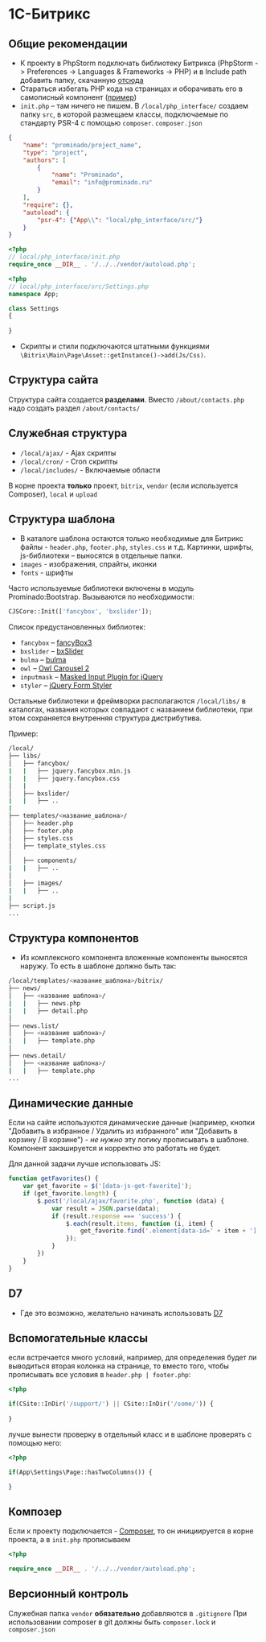 # 1С-Битрикс

## Общие рекомендации
- К проекту в PhpStorm подключать библиотеку Битрикса (PhpStorm -> Preferences -> Languages & Frameworks -> PHP) и в Include path добавить папку, скачанную [отсюда](https://github.com/Prominado-ru/bxApiDocs)
- Стараться избегать PHP кода на страницах и оборачивать его в самописный компонент ([пример](https://github.com/Prominado-ru/bitrix-component/))
- `init.php` – там ничего не пишем. В `/local/php_interface/` создаем папку `src`, в которой размещаем классы, подключаемые по стандарту PSR-4 с помощью `composer`.
``composer.json``
````json
{
    "name": "prominado/project_name",
    "type": "project",
    "authors": [
        {
            "name": "Prominado",
            "email": "info@prominado.ru"
        }
    ],
    "require": {},
    "autoload": {
        "psr-4": {"App\\": "local/php_interface/src/"}
    }
}
````

````php
<?php
// local/php_interface/init.php
require_once __DIR__ . '/../../vendor/autoload.php';
````

````php
<?php
// local/php_interface/src/Settings.php
namespace App;

class Settings
{
    
}
````

- Скрипты и стили подключаются штатными функциями `\Bitrix\Main\Page\Asset::getInstance()->add(Js/Css)`.

## Структура сайта
Структура сайта создается **разделами**.
Вместо `/about/contacts.php` надо создать раздел `/about/contacts/`

## Служебная структура
- ``/local/ajax/`` - Ajax скрипты
- ``/local/cron/`` - Cron скрипты
- ``/local/includes/`` - Включаемые области

В корне проекта **только** проект, ````bitrix````, ````vendor```` (если используется Composer), ````local```` и ````upload````

## Структура шаблона
- В каталоге шаблона остаются только необходимые для Битрикс файлы - `header.php`, `footer.php`, `styles.css` и т.д. Картинки, шрифты, js-библиотеки – выносятся в отдельные папки.
- `images` - изображения, спрайты, иконки
- `fonts` - шрифты

Часто используемые библиотеки включены в модуль Prominado:Bootstrap. 
Вызываются по необходимости:
```php
CJSCore::Init(['fancybox', 'bxslider']);
```  

Список предустановленных библиотек: 
* ``fancybox`` – [fancyBox3](https://fancyapps.com/fancybox/3/)
* ``bxslider`` – [bxSlider](https://bxslider.com/)
* ``bulma`` – [bulma](https://bulma.io/)
* ``owl`` – [Owl Carousel 2](https://owlcarousel2.github.io/OwlCarousel2/)
* ``inputmask`` – [Masked Input Plugin for jQuery](http://digitalbush.com/projects/masked-input-plugin/)
* ``styler`` – [jQuery Form Styler](http://dimox.name/jquery-form-styler/)

Остальные библиотеки и фреймворки располагаются ``/local/libs/`` в каталогах, названия которых совпадают с названием библиотеки, при этом сохраняется внутренняя структура дистрибутива.

Пример:

```bash
/local/
├── libs/
│   ├── fancybox/
|   |   ├── jquery.fancybox.min.js
|   |   ├── jquery.fancybox.css
│   |
│   ├── bxslider/
|   |   ├── ..
|
├── templates/<название_шаблона>/
│   ├── header.php
│   ├── footer.php
│   ├── styles.css
│   ├── template_styles.css
│
│   ├── components/
|   |   ├── ..
│
│   ├── images/
|   |   ├── ..
|
├── script.js
...
```

## Структура компонентов
- Из комплексного компонента вложенные компоненты выносятся наружу. То есть в шаблоне должно быть так:
```bash
/local/templates/<название_шаблона>/bitrix/
├── news/
│   ├── <название шаблона>/
|   |   ├── news.php
|   |   ├── detail.php
│
├── news.list/
│   ├── <название шаблона>/
|   |   ├── template.php
│
├── news.detail/
│   ├── <название шаблона>/
|   |   ├── template.php
...
```

## Динамические данные
Если на сайте используются динамические данные (например, кнопки "Добавить в избранное / Удалить из избранного" или "Добавить в корзину / В корзине") - *не нужно* эту логику прописывать в шаблоне.
Компонент закэшируется и корректно это работать не будет.

Для данной задачи лучше использовать JS:

````javascript
function getFavorites() {
    var get_favorite = $('[data-js-get-favorite]');
    if (get_favorite.length) {
        $.post('/local/ajax/favorite.php', function (data) {
            var result = JSON.parse(data);
            if (result.response === 'success') {
                $.each(result.items, function (i, item) {
                    get_favorite.find('.element[data-id=' + item + '] .element__heart').addClass('active');
                });
            }
        })
    }
}
````

## D7
- Где это возможно, желательно начинать использовать [D7](https://dev.1c-bitrix.ru/api_d7/)

## Вспомогательные классы

если встречается много условий, например, для определения будет ли выводиться вторая колонка на странице, то вместо того, чтобы прописывать все условия в ``header.php | footer.php``:

````php
<?php

if(CSite::InDir('/support/') || CSite::InDir('/some/')) {
    
}

````

лучше вынести проверку в отдельный класс и в шаблоне проверять с помощью него:
````php
<?php

if(App\Settings\Page::hasTwoColumns()) {

}
````

## Композер
Если к проекту подключается - [Composer](https://getcomposer.org), то он инициируется в корне проекта, а в ````init.php```` прописываем
````php
<?php

require_once __DIR__ . '/../../vendor/autoload.php';
````

## Версионный контроль
Служебная папка ````vendor```` **обязательно** добавляются в ````.gitignore````
При использовании composer в git должны быть ````composer.lock```` и ````composer.json````

